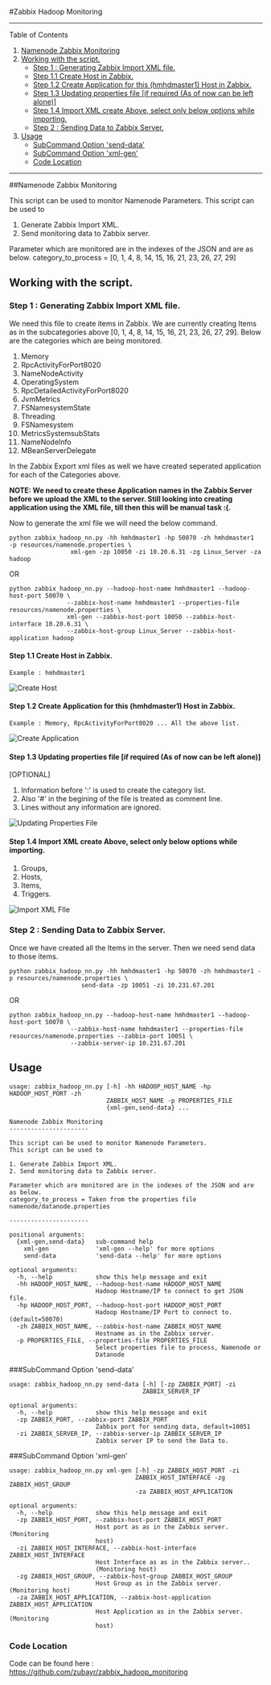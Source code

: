 
<a name="Zabbix Hadoop Monitoring"></a>

#Zabbix Hadoop Monitoring


---

Table of Contents

1. <a href="#Namenode Zabbix Monitoring">Namenode Zabbix Monitoring</a>
2. <a href="#Working with the script.">Working with the script.</a>
	 * <a href="#Step 1 : Generating Zabbix Import XML file.">Step 1 : Generating Zabbix Import XML file.</a>
	 * <a href="#Step 1.1 Create Host in Zabbix.">Step 1.1 Create Host in Zabbix.</a>
	 * <a href="#Step 1.2 Create Application for this (hmhdmaster1) Host in Zabbix.">Step 1.2 Create Application for this (hmhdmaster1) Host in Zabbix.</a>
	 * <a href="#Step 1.3 Updating properties file [if required (As of now can be left alone)]">Step 1.3 Updating properties file [if required (As of now can be left alone)]</a>
	 * <a href="#Step 1.4 Import XML create Above, select only below options while importing.">Step 1.4 Import XML create Above, select only below options while importing.</a>
	 * <a href="#Step 2 : Sending Data to Zabbix Server.">Step 2 : Sending Data to Zabbix Server.</a>
3. <a href="#Usage">Usage</a>
	 * <a href="#SubCommand Option 'send-data'">SubCommand Option 'send-data'</a>
	 * <a href="#SubCommand Option 'xml-gen'">SubCommand Option 'xml-gen'</a>
	 * <a href="#Code Location">Code Location</a>

---



<a name="Namenode Zabbix Monitoring"></a>

##Namenode Zabbix Monitoring

This script can be used to monitor Namenode Parameters.
This script can be used to

1. Generate Zabbix Import XML.
2. Send monitoring data to Zabbix server.

Parameter which are monitored are in the indexes of the JSON and are as below.
category_to_process = [0, 1, 4, 8, 14, 15, 16, 21, 23, 26, 27, 29]


<a name="Working with the script."></a>

## Working with the script.


<a name="Step 1 : Generating Zabbix Import XML file."></a>

### Step 1 : Generating Zabbix Import XML file.

We need this file to create items in Zabbix.
We are currently creating Items as in the subcategories above [0, 1, 4, 8, 14, 15, 16, 21, 23, 26, 27, 29]. 
Below are the categories which are being monitored.

1. Memory
2. RpcActivityForPort8020
3. NameNodeActivity
4. OperatingSystem
5. RpcDetailedActivityForPort8020
6. JvmMetrics
7. FSNamesystemState
8. Threading
9. FSNamesystem
10. MetricsSystemsubStats
11. NameNodeInfo
12. MBeanServerDelegate

In the Zabbix Export xml files as well we have created seperated application for each of the Categories above.

**NOTE: We need to create these Application names in the Zabbix Server before we upload the XML to the server.
Still looking into creating application using the XML file, till then this will be manual task :(.**

Now to generate the xml file we will need the below command.

    python zabbix_hadoop_nn.py -hh hmhdmaster1 -hp 50070 -zh hmhdmaster1  -p resources/namenode.properties \
                     xml-gen -zp 10050 -zi 10.20.6.31 -zg Linux_Server -za hadoop
OR   
 
    python zabbix_hadoop_nn.py --hadoop-host-name hmhdmaster1 --hadoop-host-port 50070 \
                    --zabbix-host-name hmhdmaster1 --properties-file resources/namenode.properties \
                    xml-gen --zabbix-host-port 10050 --zabbix-host-interface 10.20.6.31 \
                    --zabbix-host-group Linux_Server --zabbix-host-application hadoop


<a name="Step 1.1 Create Host in Zabbix."></a>

#### Step 1.1 Create Host in Zabbix. 

    Example : hmhdmaster1

![Create Host](./images/hadoop_monitoring_create_host.png "Create Host")


<a name="Step 1.2 Create Application for this (hmhdmaster1) Host in Zabbix."></a>

#### Step 1.2 Create Application for this (hmhdmaster1) Host in Zabbix. 

    Example : Memory, RpcActivityForPort8020 ... All the above list.

![Create Application](./images/hadoop_monitoring_create_application.png "Create Application")


<a name="Step 1.3 Updating properties file [if required (As of now can be left alone)]"></a>

#### Step 1.3 Updating properties file [if required (As of now can be left alone)]

[OPTIONAL]

1. Information before ':' is used to create the category list.
2. Also '#' in the begining of the file is treated as comment line.
3. Lines without any information are ignored.

![Updating Properties File](./images/hadoop_monitoring_properties_file.png "Update Properties File")


<a name="Step 1.4 Import XML create Above, select only below options while importing."></a>

#### Step 1.4 Import XML create Above, select only below options while importing.

1. Groups, 
2. Hosts, 
3. Items, 
4. Triggers.

![Import XML FIle](./images/hadoop_monitoring_import_xml.png "Import XML File")


<a name="Step 2 : Sending Data to Zabbix Server."></a>

### Step 2 : Sending Data to Zabbix Server.

Once we have created all the Items in the server.
Then we need send data to those items. 

    python zabbix_hadoop_nn.py -hh hmhdmaster1 -hp 50070 -zh hmhdmaster1 -p resources/namenode.properties \
                        send-data -zp 10051 -zi 10.231.67.201
OR

    python zabbix_hadoop_nn.py --hadoop-host-name hmhdmaster1 --hadoop-host-port 50070 \
                     --zabbix-host-name hmhdmaster1 --properties-file resources/namenode.properties --zabbix-port 10051 \
                     --zabbix-server-ip 10.231.67.201
    
    

<a name="Usage"></a>

## Usage

    usage: zabbix_hadoop_nn.py [-h] -hh HADOOP_HOST_NAME -hp HADOOP_HOST_PORT -zh
                               ZABBIX_HOST_NAME -p PROPERTIES_FILE
                               {xml-gen,send-data} ...
    
    Namenode Zabbix Monitoring
    ----------------------
    
    This script can be used to monitor Namenode Parameters.
    This script can be used to
    
    1. Generate Zabbix Import XML.
    2. Send monitoring data to Zabbix server.
    
    Parameter which are monitored are in the indexes of the JSON and are as below.
    category_to_process = Taken from the properties file namenode/datanode.properties
    
    ----------------------
    
    positional arguments:
      {xml-gen,send-data}   sub-command help
        xml-gen             'xml-gen --help' for more options
        send-data           'send-data --help' for more options
    
    optional arguments:
      -h, --help            show this help message and exit
      -hh HADOOP_HOST_NAME, --hadoop-host-name HADOOP_HOST_NAME
                            Hadoop Hostname/IP to connect to get JSON file.
      -hp HADOOP_HOST_PORT, --hadoop-host-port HADOOP_HOST_PORT
                            Hadoop Hostname/IP Port to connect to. (default=50070)
      -zh ZABBIX_HOST_NAME, --zabbix-host-name ZABBIX_HOST_NAME
                            Hostname as in the Zabbix server.
      -p PROPERTIES_FILE, --properties-file PROPERTIES_FILE
                            Select properties file to process, Namenode or
                            Datanode
        



<a name="SubCommand Option 'send-data'"></a>

###SubCommand Option 'send-data'

    usage: zabbix_hadoop_nn.py send-data [-h] [-zp ZABBIX_PORT] -zi
                                         ZABBIX_SERVER_IP
    
    optional arguments:
      -h, --help            show this help message and exit
      -zp ZABBIX_PORT, --zabbix-port ZABBIX_PORT
                            Zabbix port for sending data, default=10051
      -zi ZABBIX_SERVER_IP, --zabbix-server-ip ZABBIX_SERVER_IP
                            Zabbix server IP to send the Data to.


<a name="SubCommand Option 'xml-gen'"></a>

###SubCommand Option 'xml-gen'

    usage: zabbix_hadoop_nn.py xml-gen [-h] -zp ZABBIX_HOST_PORT -zi
                                       ZABBIX_HOST_INTERFACE -zg ZABBIX_HOST_GROUP
                                       -za ZABBIX_HOST_APPLICATION
    
    optional arguments:
      -h, --help            show this help message and exit
      -zp ZABBIX_HOST_PORT, --zabbix-host-port ZABBIX_HOST_PORT
                            Host port as as in the Zabbix server. (Monitoring
                            host)
      -zi ZABBIX_HOST_INTERFACE, --zabbix-host-interface ZABBIX_HOST_INTERFACE
                            Host Interface as as in the Zabbix server..
                            (Monitoring host)
      -zg ZABBIX_HOST_GROUP, --zabbix-host-group ZABBIX_HOST_GROUP
                            Host Group as in the Zabbix server. (Monitoring host)
      -za ZABBIX_HOST_APPLICATION, --zabbix-host-application ZABBIX_HOST_APPLICATION
                            Host Application as in the Zabbix server. (Monitoring
                            host)
                            

<a name="Code Location"></a>

### Code Location 
Code can be found here : <https://github.com/zubayr/zabbix_hadoop_monitoring>
